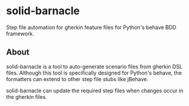 # solid-barnacle
Step file automation for gherkin feature files for Python's behave BDD framework.

## About
solid-barnacle is a tool to auto-generate scenario files from gherkin DSL files. Although this tool
is specifically designed for Python's behave, the formatters can extend to other step file stubs like jBehave.

solid-barnacle can update the required step files when changes occur in the gherkin files.

